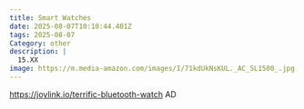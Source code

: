 ```yaml
---
title: Smart Watches
date: 2025-08-07T10:10:44.401Z
tags: 2025-08-07
Category: other
description: |
  15.XX
image: https://m.media-amazon.com/images/I/71kdUkNsKUL._AC_SL1500_.jpg
---
```

https://joylink.io/terrific-bluetooth-watch
AD